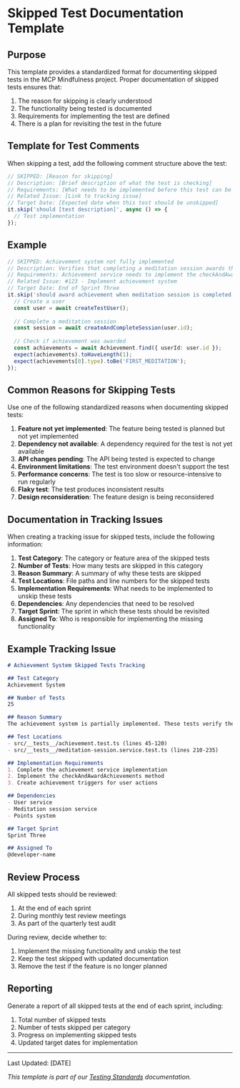 # Skipped Test Documentation Template

## Purpose

This template provides a standardized format for documenting skipped tests in the MCP Mindfulness project. Proper documentation of skipped tests ensures that:

1. The reason for skipping is clearly understood
2. The functionality being tested is documented
3. Requirements for implementing the test are defined
4. There is a plan for revisiting the test in the future

## Template for Test Comments

When skipping a test, add the following comment structure above the test:

```typescript
// SKIPPED: [Reason for skipping]
// Description: [Brief description of what the test is checking]
// Requirements: [What needs to be implemented before this test can be unskipped]
// Related Issue: [Link to tracking issue]
// Target Date: [Expected date when this test should be unskipped]
it.skip('should [test description]', async () => {
  // Test implementation
});
```

## Example

```typescript
// SKIPPED: Achievement system not fully implemented
// Description: Verifies that completing a meditation session awards the correct achievement
// Requirements: Achievement service needs to implement the checkAndAwardAchievements method
// Related Issue: #123 - Implement achievement system
// Target Date: End of Sprint Three
it.skip('should award achievement when meditation session is completed', async () => {
  // Create a user
  const user = await createTestUser();
  
  // Complete a meditation session
  const session = await createAndCompleteSession(user.id);
  
  // Check if achievement was awarded
  const achievements = await Achievement.find({ userId: user.id });
  expect(achievements).toHaveLength(1);
  expect(achievements[0].type).toBe('FIRST_MEDITATION');
});
```

## Common Reasons for Skipping Tests

Use one of the following standardized reasons when documenting skipped tests:

1. **Feature not yet implemented**: The feature being tested is planned but not yet implemented
2. **Dependency not available**: A dependency required for the test is not yet available
3. **API changes pending**: The API being tested is expected to change
4. **Environment limitations**: The test environment doesn't support the test
5. **Performance concerns**: The test is too slow or resource-intensive to run regularly
6. **Flaky test**: The test produces inconsistent results
7. **Design reconsideration**: The feature design is being reconsidered

## Documentation in Tracking Issues

When creating a tracking issue for skipped tests, include the following information:

1. **Test Category**: The category or feature area of the skipped tests
2. **Number of Tests**: How many tests are skipped in this category
3. **Reason Summary**: A summary of why these tests are skipped
4. **Test Locations**: File paths and line numbers for the skipped tests
5. **Implementation Requirements**: What needs to be implemented to unskip these tests
6. **Dependencies**: Any dependencies that need to be resolved
7. **Target Sprint**: The sprint in which these tests should be revisited
8. **Assigned To**: Who is responsible for implementing the missing functionality

## Example Tracking Issue

```markdown
# Achievement System Skipped Tests Tracking

## Test Category
Achievement System

## Number of Tests
25

## Reason Summary
The achievement system is partially implemented. These tests verify the awarding of achievements for various user actions, but the core achievement service functionality is not yet complete.

## Test Locations
- src/__tests__/achievement.test.ts (lines 45-120)
- src/__tests__/meditation-session.service.test.ts (lines 210-235)

## Implementation Requirements
1. Complete the achievement service implementation
2. Implement the checkAndAwardAchievements method
3. Create achievement triggers for user actions

## Dependencies
- User service
- Meditation session service
- Points system

## Target Sprint
Sprint Three

## Assigned To
@developer-name
```

## Review Process

All skipped tests should be reviewed:

1. At the end of each sprint
2. During monthly test review meetings
3. As part of the quarterly test audit

During review, decide whether to:
1. Implement the missing functionality and unskip the test
2. Keep the test skipped with updated documentation
3. Remove the test if the feature is no longer planned

## Reporting

Generate a report of all skipped tests at the end of each sprint, including:
1. Total number of skipped tests
2. Number of tests skipped per category
3. Progress on implementing skipped tests
4. Updated target dates for implementation

---

Last Updated: [DATE]

*This template is part of our [Testing Standards](../testing-standards.md) documentation.* 